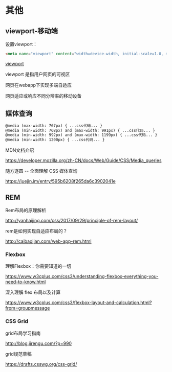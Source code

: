 # 其他

## viewport-移动端



设置viewport：

~~~html
<meta name="viewport" content="width=device-width, initial-scale=1.0, maximum-scale=1.0, user-scalable=0">
~~~

[viewport](https://juejin.im/entry/58e750a02f301e0062367ded)



viewport 是指用户网页的可视区

网页在webapp下实现多端自适应

网页适应或响应不同分辨率的移动设备

## 媒体查询

~~~html
@media (max-width: 767px) { ...css代码... }
@media (min-width: 768px) and (max-width: 991px) { ...css代码... }
@media (min-width: 992px) and (max-width: 1199px) { ...css代码... }
@media (min-width: 1200px) { ...css代码... }
~~~

MDN文档介绍

https://developer.mozilla.org/zh-CN/docs/Web/Guide/CSS/Media_queries

随方逐圆 -- 全面理解 CSS 媒体查询

https://juejin.im/entry/595b6208f265da6c3902041e

## REM

Rem布局的原理解析

http://yanhaijing.com/css/2017/09/29/principle-of-rem-layout/

rem是如何实现自适应布局的？

http://caibaojian.com/web-app-rem.html

### Flexbox 

理解Flexbox：你需要知道的一切

https://www.w3cplus.com/css3/understanding-flexbox-everything-you-need-to-know.html

深入理解 flex 布局以及计算

https://www.w3cplus.com/css3/flexbox-layout-and-calculation.html?from=groupmessage

### CSS Grid 

grid布局学习指南

http://blog.jirengu.com/?p=990

grid规范草稿

https://drafts.csswg.org/css-grid/
